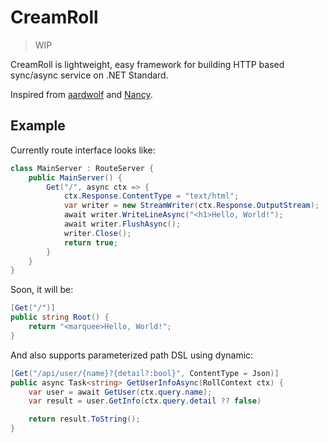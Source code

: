 # CreamRoll

> WIP

CreamRoll is lightweight, easy framework for building HTTP based sync/async service on .NET Standard.

Inspired from [aardwolf](https://github.com/JamesDunne/aardwolf) and [Nancy](http://nancyfx.org/).

## Example

Currently route interface looks like:

```csharp
class MainServer : RouteServer {
	public MainServer() {
		Get("/", async ctx => {
			ctx.Response.ContentType = "text/html";
			var writer = new StreamWriter(ctx.Response.OutputStream);
			await writer.WriteLineAsync("<h1>Hello, World!");
			await writer.FlushAsync();
			writer.Close();
			return true;
		}
	}
}
```

Soon, it will be:

```csharp
[Get("/")]
public string Root() {
	return "<marquee>Hello, World!";
}
```

And also supports parameterized path DSL using dynamic:

```csharp
[Get("/api/user/{name}?{detail?:bool}", ContentType = Json)]
public async Task<string> GetUserInfoAsync(RollContext ctx) {
	var user = await GetUser(ctx.query.name);
	var result = user.GetInfo(ctx.query.detail ?? false)

	return result.ToString();
}
```

